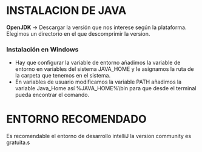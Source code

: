 # INSTALACION DE JAVA

**OpenJDK** → Descargar la versión que nos interese según la plataforma. 
Elegimos un directorio en el que descomprimir la version. 

### Instalación en Windows
- Hay que configurar la variable de entorno añadimos la variable de entorno 
en variables del sistema JAVA_HOME y le asignamos la ruta de la carpeta que tenemos en el sistema.														
- En variables de usuario modificamos la variable PATH añadimos la variable Java_Home así %JAVA_HOME%\bin para que desde el terminal pueda encontrar el comando.

# ENTORNO RECOMENDADO
Es recomendable el entorno de desarrollo intelliJ la version community es gratuita.s